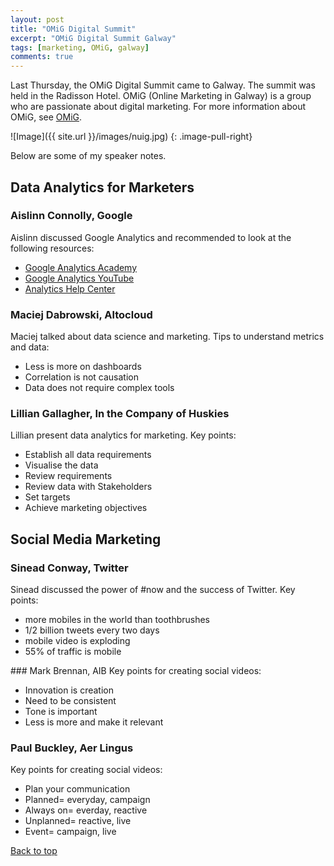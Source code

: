 ```yaml
---
layout: post
title: "OMiG Digital Summit"
excerpt: "OMiG Digital Summit Galway"
tags: [marketing, OMiG, galway]
comments: true
---
```


Last Thursday, the OMiG Digital Summit came to Galway. The summit was held in the Radisson Hotel. OMiG (Online Marketing in Galway) is a group who are passionate about digital marketing. For more information about OMiG, see [OMiG](http://www.galwaymarketing.ie/summit/). 

![Image]({{ site.url }}/images/nuig.jpg)
{: .image-pull-right}

Below are some of my speaker notes.

## Data Analytics for Marketers

### Aislinn Connolly, Google
Aislinn discussed Google Analytics and recommended to look at the following resources:

* [Google Analytics Academy](https://analyticsacademy.withgoogle.com/explorer)
* [Google Analytics YouTube](https://www.youtube.com/user/googleanalytics)
* [Analytics Help Center](https://support.google.com/analytics/?hl=en#topic=3544906)

### Maciej Dabrowski, Altocloud
Maciej talked about data science and marketing. Tips to understand metrics and data:

* Less is more on dashboards
* Correlation is not causation
* Data does not require complex tools

### Lillian Gallagher, In the Company of Huskies
Lillian present data analytics for marketing. Key points:

* Establish all data requirements
* Visualise the data
* Review requirements
* Review data with Stakeholders
* Set targets
* Achieve marketing objectives

## Social Media Marketing

### Sinead Conway, Twitter
Sinead discussed the power of #now and the success of Twitter. Key points:

* more mobiles in the world than toothbrushes
* 1/2 billion tweets every two days
* mobile video is exploding
* 55% of traffic is mobile

### Mark Brennan, AIB
Key points for creating social videos:

* Innovation is creation
* Need to be consistent
* Tone is important
* Less is more and make it relevant

### Paul Buckley, Aer Lingus
Key points for creating social videos:

* Plan your communication
* Planned= everyday, campaign
* Always on= everday, reactive
* Unplanned= reactive, live
* Event= campaign, live

[Back to top](#)